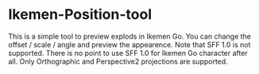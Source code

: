 # Ikemen-Position-tool
This is a simple tool to preview explods in Ikemen Go. You can change the offset / scale / angle and preview the appearence.
Note that SFF 1.0 is not supported. There is no point to use SFF 1.0 for Ikemen Go character after all.
Only Orthographic and Perspective2 projections are supported.
